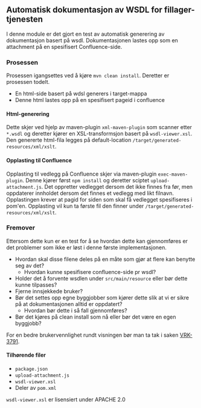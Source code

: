 ## Automatisk dokumentasjon av WSDL for fillager-tjenesten

I denne module er det gjort en test av automatisk generering av dokumentasjon basert på wsdl. Dokumentasjonen lastes opp som en attachment på en spesifisert Confluence-side.

### Prosessen

Prosessen igangsettes ved å kjøre `mvn clean install`. Deretter er prosessen todelt. 
 
* En html-side basert på wdsl generers i target-mappa
* Denne html lastes opp på en spesifisert pageid i confluence

#### Html-generering

Dette skjer ved hjelp av maven-plugin `xml-maven-plugin` som scanner etter `*.wsdl` og deretter kjører en XSL-transformsjon basert på `wsdl-viewer.xsl`.  
Den genererte html-fila legges på default-location `/target/generated-resources/xml/xslt`.

#### Opplasting til Confluence

Opplasting til vedlegg på Confluence skjer via maven-plugin `exec-maven-plugin`. Denne kjører først `npm install` og deretter sciptet `upload-attachment.js`. 
Det oppretter vedlegget dersom det ikke finnes fra før, men oppdaterer innholdet dersom det finnes et vedlegg med likt filnavn. Opplastingen krever at pagid for siden som 
skal få vedlegget spesifiseres i pom'en. Opplasting vil kun ta første fil den finner under `/target/generated-resources/xml/xslt`.

### Fremover

Ettersom dette kun er en test for å se hvordan dette kan gjennomføres er det problemer som ikke er løst i denne første implementasjonen. 

* Hvordan skal disse filene deles på en måte som gjør at flere kan benytte seg av det?
    * Hvordan kunne spesifisere confluence-side pr wsdl? 
* Holder det å forvente wsdlen under `src/main/resource` eller bør dette kunne tilpasses? 
* Fjerne innsjekkede bruker?
* Bør det settes opp egne byggjobber som kjører dette slik at vi er sikre på at dokumentasjonen alltid er oppdatert?
    * Hvordan bør dette i så fall gjennomføres? 
* Bør det kjøres på clean install som nå eller bør det være en egen byggjobb? 

For en bedre brukervennlighet rundt visningen bør man ta tak i saken [VRK-3791](http://jira/browse/VRK-3791).

#### Tilhørende filer

* `package.json`
* `upload-attachment.js`
* `wsdl-viewer.xsl`
* Deler av `pom.xml`

`wsdl-viewer.xsl` er lisensiert under APACHE 2.0